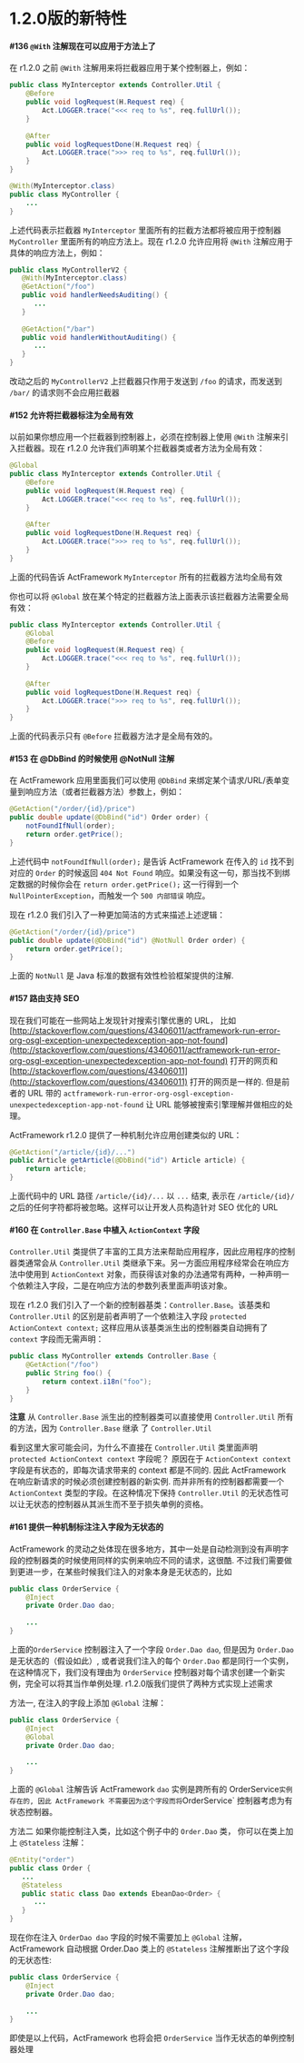 # 1.2.0版的新特性

<a id="i136"></a>
#### #136 `@With` 注解现在可以应用于方法上了

在 r1.2.0 之前 `@With` 注解用来将拦截器应用于某个控制器上，例如：

```java
public class MyInterceptor extends Controller.Util {
    @Before
    public void logRequest(H.Request req) {
        Act.LOGGER.trace("<<< req to %s", req.fullUrl());
    }
    
    @After
    public void logRequestDone(H.Request req) {
        Act.LOGGER.trace(">>> req to %s", req.fullUrl());
    }
}
```

```java
@With(MyInterceptor.class)
public class MyController {
    ...
}
```

上述代码表示拦截器 `MyInterceptor` 里面所有的拦截方法都将被应用于控制器 `MyController` 里面所有的响应方法上。现在 r1.2.0 允许应用将 `@With` 注解应用于具体的响应方法上，例如：

```java
public class MyControllerV2 {
   @With(MyInterceptor.class)
   @GetAction("/foo")
   public void handlerNeedsAuditing() {
      ...
   }
   
   @GetAction("/bar")
   public void handlerWithoutAuditing() {
      ...
   }
}
```

改动之后的 `MyControllerV2` 上拦截器只作用于发送到 `/foo` 的请求，而发送到 `/bar/` 的请求则不会应用拦截器

<a id="i152"></a>
#### #152 允许将拦截器标注为全局有效

以前如果你想应用一个拦截器到控制器上，必须在控制器上使用 `@With` 注解来引入拦截器。现在 r1.2.0 允许我们声明某个拦截器类或者方法为全局有效：

```java
@Global 
public class MyInterceptor extends Controller.Util {
    @Before
    public void logRequest(H.Request req) {
        Act.LOGGER.trace("<<< req to %s", req.fullUrl());
    }
    
    @After
    public void logRequestDone(H.Request req) {
        Act.LOGGER.trace(">>> req to %s", req.fullUrl());
    }
}
```

上面的代码告诉 ActFramework `MyInterceptor` 所有的拦截器方法均全局有效

你也可以将 `@Global` 放在某个特定的拦截器方法上面表示该拦截器方法需要全局有效：

```java
public class MyInterceptor extends Controller.Util {
    @Global
    @Before
    public void logRequest(H.Request req) {
        Act.LOGGER.trace("<<< req to %s", req.fullUrl());
    }
    
    @After
    public void logRequestDone(H.Request req) {
        Act.LOGGER.trace(">>> req to %s", req.fullUrl());
    }
}
```

上面的代码表示只有 `@Before` 拦截器方法才是全局有效的。

<a id='i153'></a>
#### #153 在 @DbBind 的时候使用 @NotNull 注解

在 ActFramework 应用里面我们可以使用 `@DbBind` 来绑定某个请求/URL/表单变量到响应方法（或者拦截器方法）参数上，例如：

```java
@GetAction("/order/{id}/price")
public double update(@DbBind("id") Order order) {
    notFoundIfNull(order);
    return order.getPrice();
}
```

上述代码中 `notFoundIfNull(order);` 是告诉 ActFramework 在传入的 `id` 找不到对应的 `Order` 的时候返回 `404 Not Found` 响应。如果没有这一句，那当找不到绑定数据的时候你会在 `return order.getPrice();` 这一行得到一个 `NullPointerException`，而触发一个 `500 内部错误` 响应。 

现在 r1.2.0 我们引入了一种更加简洁的方式来描述上述逻辑：

```java
@GetAction("/order/{id}/price")
public double update(@DbBind("id") @NotNull Order order) {
    return order.getPrice();
}
```

上面的 `NotNull` 是 Java 标准的数据有效性检验框架提供的注解.

<a id='i157'></a>
#### #157 路由支持 SEO

现在我们可能在一些网站上发现针对搜索引擎优惠的 URL， 比如 [http://stackoverflow.com/questions/43406011/actframework-run-error-org-osgl-exception-unexpectedexception-app-not-found](http://stackoverflow.com/questions/43406011/actframework-run-error-org-osgl-exception-unexpectedexception-app-not-found) 打开的网页和 [http://stackoverflow.com/questions/43406011](http://stackoverflow.com/questions/43406011) 打开的网页是一样的. 但是前者的 URL 带的 `actframework-run-error-org-osgl-exception-unexpectedexception-app-not-found` 让 URL 能够被搜索引擎理解并做相应的处理。

ActFramework r1.2.0 提供了一种机制允许应用创建类似的 URL：

```java
@GetAction("/article/{id}/...")
public Article getArticle(@DbBind("id") Article article) {
    return article;
}
```

上面代码中的 URL 路径 `/article/{id}/...` 以 `...` 结束, 表示在 `/article/{id}/` 之后的任何字符都将被忽略。这样可以让开发人员构造针对 SEO 优化的 URL

<a id="i160"></a>
#### #160 在 `Controller.Base` 中植入 `ActionContext` 字段

`Controller.Util` 类提供了丰富的工具方法来帮助应用程序，因此应用程序的控制器类通常会从 `Controller.Util` 类继承下来。另一方面应用程序经常会在响应方法中使用到 `ActionContext` 对象，而获得该对象的办法通常有两种，一种声明一个依赖注入字段，二是在响应方法的参数列表里面声明该对象。

现在 r1.2.0 我们引入了一个新的控制器基类：`Controller.Base`。该基类和 `Controller.Util` 的区别是前者声明了一个依赖注入字段 `protected ActionContext context;` 这样应用从该基类派生出的控制器类自动拥有了 `context` 字段而无需声明：

```java
public class MyController extends Controller.Base {
    @GetAction("/foo")
    public String foo() {
        return context.i18n("foo");
    }
}
```

**注意** 从 `Controller.Base` 派生出的控制器类可以直接使用 `Controller.Util` 所有的方法，因为 `Controller.Base` 继承 了 `Controller.Util`

看到这里大家可能会问，为什么不直接在 `Controller.Util` 类里面声明 `protected ActionContext context` 字段呢？ 原因在于 `ActionContext context` 字段是有状态的，即每次请求带来的 context 都是不同的. 因此 ActFramework 在响应新请求的时候必须创建控制器的新实例. 而并非所有的控制器都需要一个 `ActionContext` 类型的字段。在这种情况下保持 `Controller.Util` 的无状态性可以让无状态的控制器从其派生而不至于损失单例的资格。

<a id="i161"></a>
#### #161 提供一种机制标注注入字段为无状态的

ActFramework 的灵动之处体现在很多地方，其中一处是自动检测到没有声明字段的控制器类的时候使用同样的实例来响应不同的请求，这很酷. 不过我们需要做到更进一步，在某些时候我们注入的对象本身是无状态的，比如

```java
public class OrderService {
    @Inject
    private Order.Dao dao;
    
    ...
}
```

上面的`OrderService` 控制器注入了一个字段 `Order.Dao dao`, 但是因为 `Order.Dao` 是无状态的（假设如此）, 或者说我们注入的每个 `Order.Dao` 都是同行一个实例，在这种情况下，我们没有理由为 `OrderService` 控制器对每个请求创建一个新实例，完全可以将其当作单例处理. r1.2.0版我们提供了两种方式实现上述需求

方法一, 在注入的字段上添加 `@Global` 注解：

```java
public class OrderService {
    @Inject
    @Global
    private Order.Dao dao;
    
    ...
}
```

上面的 `@Global` 注解告诉 ActFramework `dao` 实例是跨所有的 OrderService` 实例存在的, 因此 ActFramework 不需要因为这个字段而将 `OrderService` 控制器考虑为有状态控制器。

方法二 如果你能控制注入类，比如这个例子中的 `Order.Dao` 类， 你可以在类上加上 `@Stateless` 注解：

```java
@Entity("order")
public class Order {
   ...
   @Stateless
   public static class Dao extends EbeanDao<Order> {
      ...
   }
}
```

现在你在注入 `OrderDao dao` 字段的时候不需要加上 `@Global` 注解，ActFramework 自动根据 Order.Dao 类上的 `@Stateless` 注解推断出了这个字段的无状态性:

```java
public class OrderService {
    @Inject
    private Order.Dao dao;
    
    ...
}
```

即使是以上代码，ActFramework 也将会把 `OrderService` 当作无状态的单例控制器处理
